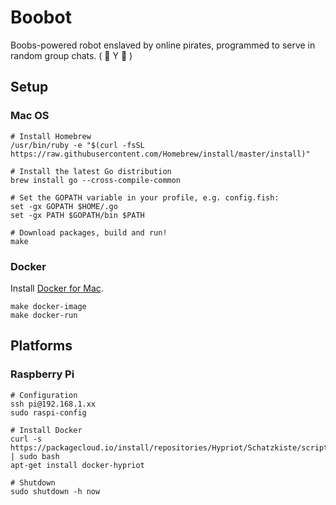 # Boobot

Boobs-powered robot enslaved by online pirates, programmed to serve in random group chats. ( 🤖 Y 🤖 )


## Setup

### Mac OS

	# Install Homebrew
	/usr/bin/ruby -e "$(curl -fsSL https://raw.githubusercontent.com/Homebrew/install/master/install)"

	# Install the latest Go distribution
	brew install go --cross-compile-common

	# Set the GOPATH variable in your profile, e.g. config.fish:
	set -gx GOPATH $HOME/.go
	set -gx PATH $GOPATH/bin $PATH

	# Download packages, build and run!
	make

### Docker

Install [Docker for Mac](https://docs.docker.com/docker-for-mac/).

	make docker-image
	make docker-run


## Platforms

### Raspberry Pi

	# Configuration
	ssh pi@192.168.1.xx
	sudo raspi-config

	# Install Docker
	curl -s https://packagecloud.io/install/repositories/Hypriot/Schatzkiste/script.deb.sh | sudo bash
	apt-get install docker-hypriot

	# Shutdown
	sudo shutdown -h now
